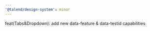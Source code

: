 ```yaml
---
'@talend/design-system': minor
---
```


feat(Tabs&Dropdown): add new data-feature & data-testid capabilities
